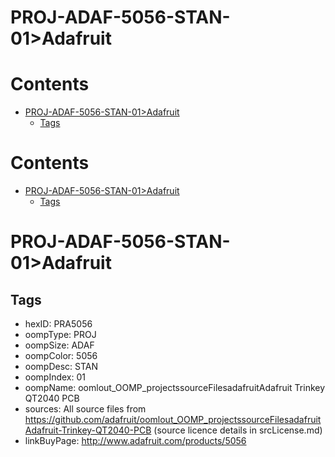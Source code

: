 
PROJ-ADAF-5056-STAN-01>Adafruit
===============================

Contents
========

* [PROJ-ADAF-5056-STAN-01>Adafruit](#proj-adaf-5056-stan-01adafruit)
	* [Tags](#tags)

Contents
========

* [PROJ-ADAF-5056-STAN-01>Adafruit](#proj-adaf-5056-stan-01adafruit)
	* [Tags](#tags)

# PROJ-ADAF-5056-STAN-01>Adafruit

## Tags

- hexID: PRA5056
- oompType: PROJ
- oompSize: ADAF
- oompColor: 5056
- oompDesc: STAN
- oompIndex: 01
- oompName: oomlout_OOMP_projectssourceFilesadafruitAdafruit Trinkey QT2040 PCB
- sources: All source files from https://github.com/adafruit/oomlout_OOMP_projectssourceFilesadafruitAdafruit-Trinkey-QT2040-PCB (source licence details in srcLicense.md)
- linkBuyPage: http://www.adafruit.com/products/5056
